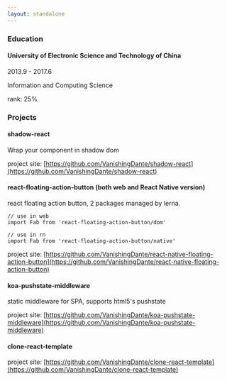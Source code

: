 ```yaml
---
layout: standalone
---
```


### Education

#### University of Electronic Science and Technology of China

2013.9 - 2017.6

Information and Computing Science

rank: 25%

### Projects

#### shadow-react

Wrap your component in shadow dom

project site: [https://github.com/VanishingDante/shadow-react](https://github.com/VanishingDante/shadow-react)


#### react-floating-action-button (both web and React Native version)

react floating action button, 2 packages managed by lerna.

```
// use in web
import Fab from 'react-floating-action-button/dom'

// use in rn
import Fab from 'react-floating-action-button/native'
```

project site: [https://github.com/VanishingDante/react-native-floating-action-button](https://github.com/VanishingDante/react-native-floating-action-button)

#### koa-pushstate-middleware

static middleware for SPA, supports html5's pushstate

project site: [https://github.com/VanishingDante/koa-pushstate-middleware](https://github.com/VanishingDante/koa-pushstate-middleware)

#### clone-react-template

project site: [https://github.com/VanishingDante/clone-react-template](https://github.com/VanishingDante/clone-react-template)